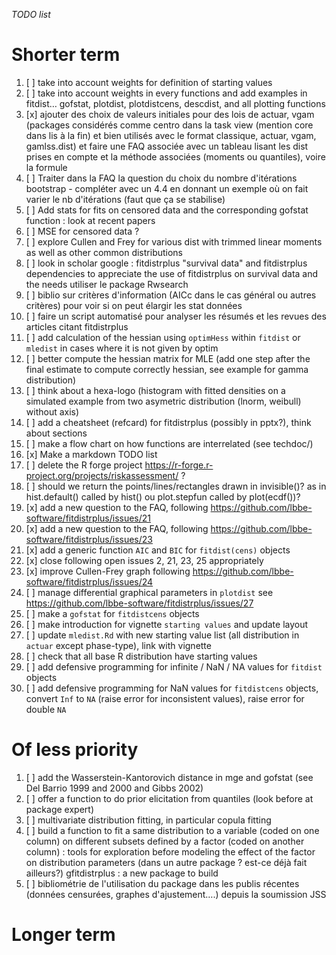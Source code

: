 *TODO list*

# Shorter term

1.  [ ] take into account weights for definition of starting values
2.  [ ] take into account weights in every functions and add examples in fitdist… gofstat, plotdist, plotdistcens, descdist, and all plotting functions
3.  [x] ajouter des choix de valeurs initiales pour des lois de actuar, vgam (packages considérés comme centro dans la task view (mention core dans lis à la fin) et bien utilisés avec le format classique, actuar, vgam, gamlss.dist) et faire une FAQ associée avec un tableau lisant les dist prises en compte et la méthode associées (moments ou quantiles), voire la formule
4.  [ ] Traiter dans la FAQ la question du choix du nombre d'itérations bootstrap - compléter avec un 4.4 en donnant un exemple où on fait varier le nb d'itérations (faut que ça se stabilise)
5.  [ ] Add stats for fits on censored data and the corresponding gofstat function : look at recent papers
6.  [ ] MSE for censored data ?
7.  [ ] explore Cullen and Frey for various dist with trimmed linear moments as well as other common distributions
8.  [ ] look in scholar google : fitdistrplus "survival data" and fitdistrplus dependencies to appreciate the use of fitdistrplus on survival data and the needs utiliser le package Rwsearch
9.  [ ] biblio sur critères d'information (AICc dans le cas général ou autres critères) pour voir si on peut élargir les stat données
10. [ ] faire un script automatisé pour analyser les résumés et les revues des articles citant fitdistrplus
11. [ ] add calculation of the hessian using `optimHess` within `fitdist` or `mledist` in cases where it is not given by optim
12. [ ] better compute the hessian matrix for MLE (add one step after the final estimate to compute correctly hessian, see example for gamma distribution)
13. [ ] think about a hexa-logo (histogram with fitted densities on a simulated example from two asymetric distribution (lnorm, weibull) without axis)
14. [ ] add a cheatsheet (refcard) for fitdistrplus (possibly in pptx?), think about sections
15. [ ] make a flow chart on how functions are interrelated (see techdoc/)
16. [x] Make a markdown TODO list
17. [ ] delete the R forge project <https://r-forge.r-project.org/projects/riskassessment/> ?
18. [ ] should we return the points/lines/rectangles drawn in invisible()? as in hist.default() called by hist() ou plot.stepfun called by plot(ecdf())?
19. [x] add a new question to the FAQ, following <https://github.com/lbbe-software/fitdistrplus/issues/21>
20. [x] add a new question to the FAQ, following <https://github.com/lbbe-software/fitdistrplus/issues/23>
21. [x] add a generic function `AIC` and `BIC` for `fitdist(cens)` objects
22. [x] close following open issues 2, 21, 23, 25 appropriately
23. [x] improve Cullen-Frey graph following <https://github.com/lbbe-software/fitdistrplus/issues/24>
24. [ ] manage differential graphical parameters in `plotdist` see <https://github.com/lbbe-software/fitdistrplus/issues/27>
25. [ ] make a `gofstat` for `fitdistcens` objects
26. [ ] make introduction for vignette `starting values` and update layout
27. [ ] update `mledist.Rd` with new starting value list (all distribution in `actuar` except phase-type), link with vignette
28. [ ] check that all base R distribution have starting values
29. [ ] add defensive programming for infinite / NaN / NA values for `fitdist` objects
29. [ ] add defensive programming for NaN values for `fitdistcens` objects, convert `Inf` to `NA` (raise error for inconsistent values), raise error for double `NA`

# Of less priority

1.  [ ] add the Wasserstein-Kantorovich distance in mge and gofstat (see Del Barrio 1999 and 2000 and Gibbs 2002)
2.  [ ] offer a function to do prior elicitation from quantiles (look before at package expert)
3.  [ ] multivariate distribution fitting, in particular copula fitting
4.  [ ] build a function to fit a same distribution to a variable (coded on one column) on different subsets defined by a factor (coded on another column) : tools for exploration before modeling the effect of the factor on distribution parameters (dans un autre package ? est-ce déjà fait ailleurs?) gfitdistrplus : a new package to build
5.  [ ] bibliométrie de l'utilisation du package dans les publis récentes (données censurées, graphes d'ajustement….) depuis la soumission JSS

# Longer term
